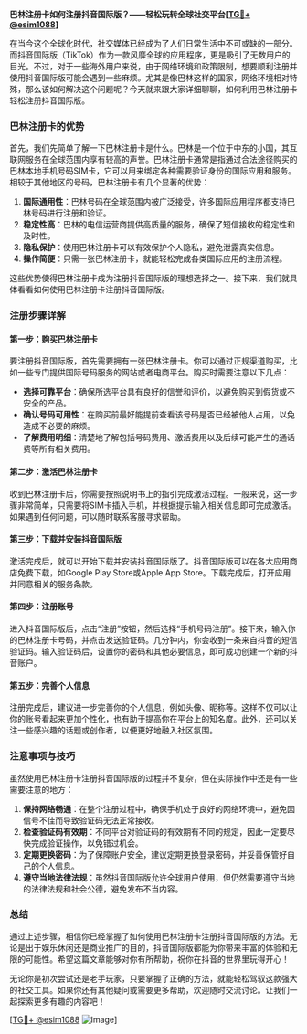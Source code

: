 **巴林注册卡如何注册抖音国际版？——轻松玩转全球社交平台[[TG💪+ @esim1088](https://t.me/s/esim1088)]**

在当今这个全球化时代，社交媒体已经成为了人们日常生活中不可或缺的一部分。而抖音国际版（TikTok）作为一款风靡全球的应用程序，更是吸引了无数用户的目光。不过，对于一些海外用户来说，由于网络环境和政策限制，想要顺利注册并使用抖音国际版可能会遇到一些麻烦。尤其是像巴林这样的国家，网络环境相对特殊，那么该如何解决这个问题呢？今天就来跟大家详细聊聊，如何利用巴林注册卡轻松注册抖音国际版。

### 巴林注册卡的优势

首先，我们先简单了解一下巴林注册卡是什么。巴林是一个位于中东的小国，其互联网服务在全球范围内享有较高的声誉。巴林注册卡通常是指通过合法途径购买的巴林本地手机号码SIM卡，它可以用来绑定各种需要验证身份的国际应用和服务。相较于其他地区的号码，巴林注册卡有几个显著的优势：

1. **国际通用性**：巴林号码在全球范围内被广泛接受，许多国际应用程序都支持巴林号码进行注册和验证。
2. **稳定性高**：巴林的电信运营商提供高质量的服务，确保了短信接收的稳定性和及时性。
3. **隐私保护**：使用巴林注册卡可以有效保护个人隐私，避免泄露真实信息。
4. **操作简便**：只需一张巴林注册卡，就能轻松完成各类国际应用的注册流程。

这些优势使得巴林注册卡成为注册抖音国际版的理想选择之一。接下来，我们就具体看看如何使用巴林注册卡注册抖音国际版。

### 注册步骤详解

#### 第一步：购买巴林注册卡

要注册抖音国际版，首先需要拥有一张巴林注册卡。你可以通过正规渠道购买，比如一些专门提供国际号码服务的网站或者电商平台。购买时需要注意以下几点：

- **选择可靠平台**：确保所选平台具有良好的信誉和评价，以避免购买到假货或不安全的产品。
- **确认号码可用性**：在购买前最好能提前查看该号码是否已经被他人占用，以免造成不必要的麻烦。
- **了解费用明细**：清楚地了解包括号码费用、激活费用以及后续可能产生的通话费等所有相关费用。

#### 第二步：激活巴林注册卡

收到巴林注册卡后，你需要按照说明书上的指引完成激活过程。一般来说，这一步骤非常简单，只需要将SIM卡插入手机，并根据提示输入相关信息即可完成激活。如果遇到任何问题，可以随时联系客服寻求帮助。

#### 第三步：下载并安装抖音国际版

激活完成后，就可以开始下载并安装抖音国际版了。抖音国际版可以在各大应用商店免费下载，如Google Play Store或Apple App Store。下载完成后，打开应用并同意相关的服务条款。

#### 第四步：注册账号

进入抖音国际版后，点击“注册”按钮，然后选择“手机号码注册”。接下来，输入你的巴林注册卡号码，并点击发送验证码。几分钟内，你会收到一条来自抖音的短信验证码。输入验证码后，设置你的密码和其他必要信息，即可成功创建一个新的抖音账户。

#### 第五步：完善个人信息

注册完成后，建议进一步完善你的个人信息，例如头像、昵称等。这样不仅可以让你的账号看起来更加个性化，也有助于提高你在平台上的知名度。此外，还可以关注一些感兴趣的话题或创作者，以便更好地融入社区氛围。

### 注意事项与技巧

虽然使用巴林注册卡注册抖音国际版的过程并不复杂，但在实际操作中还是有一些需要注意的地方：

1. **保持网络畅通**：在整个注册过程中，确保手机处于良好的网络环境中，避免因信号不佳而导致验证码无法正常接收。
2. **检查验证码有效期**：不同平台对验证码的有效期有不同的规定，因此一定要尽快完成验证操作，以免错过机会。
3. **定期更换密码**：为了保障账户安全，建议定期更换登录密码，并妥善保管好自己的个人信息。
4. **遵守当地法律法规**：虽然抖音国际版允许全球用户使用，但仍然需要遵守当地的法律法规和社会公德，避免发布不当内容。

### 总结

通过上述步骤，相信你已经掌握了如何使用巴林注册卡注册抖音国际版的方法。无论是出于娱乐休闲还是商业推广的目的，抖音国际版都能为你带来丰富的体验和无限的可能性。希望这篇文章能够对你有所帮助，祝你在抖音的世界里玩得开心！

无论你是初次尝试还是老手玩家，只要掌握了正确的方法，就能轻松驾驭这款强大的社交工具。如果你还有其他疑问或需要更多帮助，欢迎随时交流讨论。让我们一起探索更多有趣的内容吧！

[[TG💪+ @esim1088](https://t.me/s/esim1088) ![Image](https://i.postimg.cc/4NQfJmqS/Snipaste-2025-05-13-00-14-12.png)]